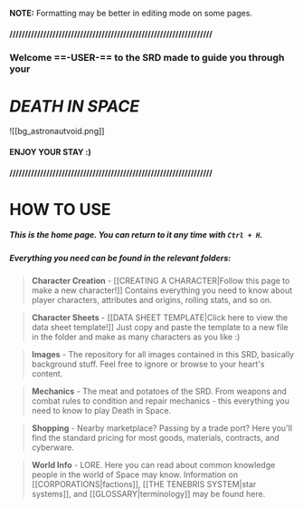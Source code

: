 
 **NOTE:** Formatting may be better in editing mode on some pages.
#### //////////////////////////////////////////////////////////////////
###   Welcome ==-USER-== to the SRD made to guide you through your
#                   *DEATH IN SPACE*

![[bg_astronautvoid.png]]

####                        ENJOY YOUR STAY :)

#### //////////////////////////////////////////////////////////////////


# HOW TO USE

##### This is the home page. You can return to it any time with `Ctrl + H`.

##### Everything you need can be found in the relevant folders:

> **Character Creation** - [[CREATING A CHARACTER|Follow this page to make a new character!]] Contains everything you need to know about player characters, attributes and origins, rolling stats, and so on.


> **Character Sheets** - [[DATA SHEET TEMPLATE|Click here to view the data sheet template!]] Just copy and paste the template to a new file in the folder and make as many characters as you like :)


> **Images** - The repository for all images contained in this SRD, basically background stuff. Feel free to ignore or browse to your heart's content.


> **Mechanics** - The meat and potatoes of the SRD. From weapons and combat rules to condition and repair mechanics - this everything you need to know to play Death in Space.


> **Shopping** - Nearby marketplace? Passing by a trade port? Here you'll find the standard pricing for most goods, materials, contracts, and cyberware.


> **World Info** - LORE. Here you can read about common knowledge people in the world of Space may know. Information on [[CORPORATIONS|factions]], [[THE TENEBRIS SYSTEM|star systems]], and [[GLOSSARY|terminology]] may be found here.

